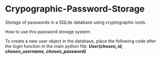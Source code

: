 # Crypographic-Password-Storage
Storage of passwords in a SQLite database using cryptographic tools.

How to use this password storage system:

To create a new user object in the database, place the following code after the login function in the main python file: ***User(chosen_id, chosen_username, chosen_password)***
